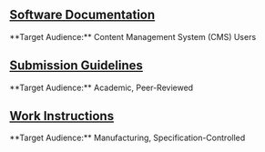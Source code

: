 <h2><a href="https://support.moderncampus.com/">Software Documentation</a></h2>
  **Target Audience:** Content Management System (CMS) Users
<h2><a href="https://journals.plos.org/plosone/s/latex">Submission Guidelines</a></h2>
  **Target Audience:** Academic, Peer-Reviewed
<h2><a href="./pdfs/WI3652 Work Instructions for Turbine Engine Assembly.pdf">Work Instructions</a></h2>
  **Target Audience:** Manufacturing, Specification-Controlled
